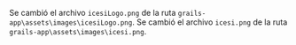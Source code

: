 Se cambió el archivo `icesiLogo.png` de la ruta `grails-app\assets\images\icesiLogo.png`.
Se cambió el archivo `icesi.png` de la ruta `grails-app\assets\images\icesi.png`.